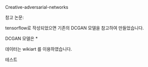 Creative-adversarial-networks



참고 논문:


tensorflow로 작성되었으면 기존의 DCGAN 모델을 참고하여 만들었습니다. 

DCGAN 모델은 * 

데이터는 wikiart 를 이용하였습니다.



테스트 